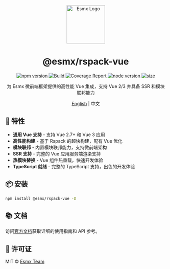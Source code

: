 <div align="center">
  <img src="https://esmx.dev/logo.svg?t=2025" width="120" alt="Esmx Logo" />
  <h1>@esmx/rspack-vue</h1>
  
  <div>
    <a href="https://www.npmjs.com/package/@esmx/rspack-vue">
      <img src="https://img.shields.io/npm/v/@esmx/rspack-vue.svg" alt="npm version" />
    </a>
    <a href="https://github.com/esmnext/esmx/actions/workflows/build.yml">
      <img src="https://github.com/esmnext/esmx/actions/workflows/build.yml/badge.svg" alt="Build" />
    </a>
    <a href="https://esmx.dev/coverage/">
      <img src="https://img.shields.io/badge/coverage-live%20report-brightgreen" alt="Coverage Report" />
    </a>
    <a href="https://nodejs.org/">
      <img src="https://img.shields.io/node/v/@esmx/rspack-vue.svg" alt="node version" />
    </a>
    <a href="https://bundlephobia.com/package/@esmx/rspack-vue">
      <img src="https://img.shields.io/bundlephobia/minzip/@esmx/rspack-vue" alt="size" />
    </a>
  </div>
  
  <p>为 Esmx 微前端框架提供的高性能 Vue 集成，支持 Vue 2/3 并具备 SSR 和模块联邦能力</p>
  
  <p>
    <a href="https://github.com/esmnext/esmx/blob/master/packages/rspack-vue/README.md">English</a> | 中文
  </p>
</div>

## 🚀 特性

- **通用 Vue 支持** - 支持 Vue 2.7+ 和 Vue 3 应用
- **高性能构建** - 基于 Rspack 的超快构建，配有 Vue 优化
- **模块联邦** - 内置模块联邦能力，支持微前端架构
- **SSR 支持** - 完整的 Vue 应用服务端渲染支持
- **热模块替换** - Vue 组件热重载，快速开发体验
- **TypeScript 就绪** - 完整的 TypeScript 支持，出色的开发体验

## 📦 安装

```bash
npm install @esmx/rspack-vue -D
```

## 📚 文档

访问[官方文档](https://esmx.dev)获取详细的使用指南和 API 参考。

## 📄 许可证

MIT © [Esmx Team](https://github.com/esmnext/esmx) 